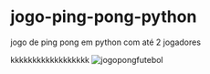 # jogo-ping-pong-python
jogo de ping pong em python com até 2 jogadores

kkkkkkkkkkkkkkkkkk ![jogopongfutebol](https://github.com/Saraiva97/jogo-ping-pong-python/assets/93497276/1744139e-0ac9-4e12-8e20-4822247fa8b2)
